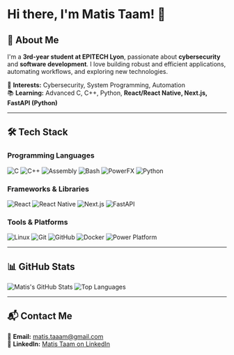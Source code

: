# Hi there, I'm Matis Taam! 👋

## 🚀 About Me

I'm a **3rd-year student at EPITECH Lyon**, passionate about **cybersecurity** and **software development**. I love building robust and efficient applications, automating workflows, and exploring new technologies.

🎯 **Interests:** Cybersecurity, System Programming, Automation  
📚 **Learning:** Advanced C, C++, Python, **React/React Native, Next.js, FastAPI (Python)**  

---

## 🛠️ Tech Stack

### Programming Languages
![C](https://img.shields.io/badge/C-%2300599C.svg?style=flat&logo=c&logoColor=white)
![C++](https://img.shields.io/badge/C++-%2300599C.svg?style=flat&logo=c%2B%2B&logoColor=white)
![Assembly](https://img.shields.io/badge/Assembly-%23A8B9CC.svg?style=flat&logo=assembly&logoColor=black)
![Bash](https://img.shields.io/badge/Bash-%23121011.svg?style=flat&logo=gnu-bash&logoColor=white)
![PowerFX](https://img.shields.io/badge/PowerFX-%230078D7.svg?style=flat&logo=microsoft&logoColor=white)
![Python](https://img.shields.io/badge/Python-%233776AB.svg?style=flat&logo=python&logoColor=white)

### Frameworks & Libraries
![React](https://img.shields.io/badge/React-%2361DAFB.svg?style=flat&logo=react&logoColor=black)
![React Native](https://img.shields.io/badge/React%20Native-%2361DAFB.svg?style=flat&logo=react&logoColor=black)
![Next.js](https://img.shields.io/badge/Next.js-%23000000.svg?style=flat&logo=next.js&logoColor=white)
![FastAPI](https://img.shields.io/badge/FastAPI-%23009688.svg?style=flat&logo=fastapi&logoColor=white)

### Tools & Platforms
![Linux](https://img.shields.io/badge/Linux-%23FCC624.svg?style=flat&logo=linux&logoColor=black)
![Git](https://img.shields.io/badge/Git-%23F05032.svg?style=flat&logo=git&logoColor=white)
![GitHub](https://img.shields.io/badge/GitHub-%23181717.svg?style=flat&logo=github&logoColor=white)
![Docker](https://img.shields.io/badge/Docker-%230db7ed.svg?style=flat&logo=docker&logoColor=white)
![Power Platform](https://img.shields.io/badge/Power%20Platform-%235F3CBA.svg?style=flat&logo=microsoft-powerapps&logoColor=white)

---

## 📊 GitHub Stats

![Matis's GitHub Stats](https://github-readme-stats.vercel.app/api?username=matistaam&show_icons=true&theme=tokyonight)
![Top Languages](https://github-readme-stats.vercel.app/api/top-langs/?username=matistaam&layout=compact&theme=tokyonight)

---

## 📬 Contact Me

📧 **Email:** [matis.taaam@gmail.com](mailto:matis.taaam@gmail.com)  
💼 **LinkedIn:** [Matis Taam on LinkedIn](https://www.linkedin.com/in/matistaam/)  
